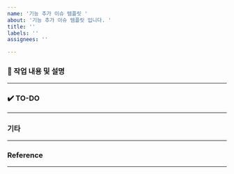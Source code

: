 ```yaml
---
name: '기능 추가 이슈 템플릿 '
about: '기능 추가 이슈 템플릿 입니다. '
title: ''
labels: ''
assignees: ''

---
```


### 📝 작업 내용 및 설명 
<hr>



### ✔️ TO-DO
<hr>



### 기타
<hr>



### Reference 
<hr>
